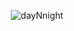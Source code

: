 <div align="center">



  
![dayNnight](https://user-images.githubusercontent.com/7276145/119195665-0393c580-ba53-11eb-8dfb-fec7185eaf7e.gif)

</div>




<!--
**WizardSource/WizardSource** is a ✨ _special_ ✨ repository because its `README.md` (this file) appears on your GitHub profile.


[panda]: https://user-images.githubusercontent.com/7276145/117089593-ec02d000-ad23-11eb-8019-80bd34eecaa3.gif
[repo-url]: https://github.com/wizardsource/
[banner-url]: https://user-images.githubusercontent.com/7276145/117090386-308f6b00-ad26-11eb-9763-2c0c3d47c5db.gif



Here are some ideas to get you started:

- 🔭 I’m currently working on ...
- 🌱 I’m currently learning ...
- 👯 I’m looking to collaborate on ...
- 🤔 I’m looking for help with ...
- 💬 Ask me about ...
- 📫 How to reach me: ...
- 😄 Pronouns: ...
- ⚡ Fun fact: ...
-->
